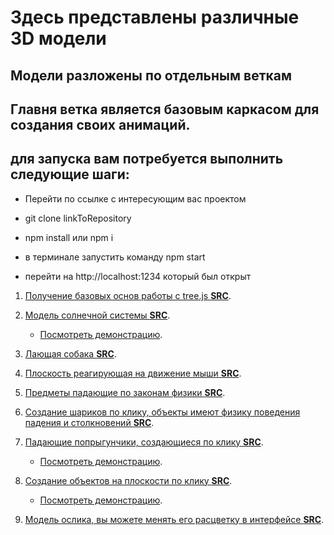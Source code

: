 # Здесь представлены различные 3D модели

## Модели разложены по отдельным веткам

## Главня ветка является базовым каркасом для создания своих анимаций.

## для запуска вам потребуется выполнить следующие шаги:

-   Перейти по ссылке с интересующим вас проектом

-   git clone linkToRepository

-   npm install или npm i

-   в терминале запустить команду npm start

-   перейти на http://localhost:1234 который был открыт

1. [Получение базовых основ работы с tree.js **SRC**](https://github.com/GitStudentSem/3DScens/tree/lesson-1).

2. [Модель солнечной системы **SRC**](https://github.com/GitStudentSem/3DScens/tree/lesson-2).

    - [Посмотреть демонстрацию](https://portfolio.semen-purnemcev.ru/3D-models/solar-system/).

3. [Лающая собака **SRC**](https://github.com/GitStudentSem/3DScens/tree/lesson-3).

4. [Плоскость реагирующая на движение мыши **SRC**](https://github.com/GitStudentSem/3DScens/tree/lesson-4).

5. [Предметы падающие по законам физики **SRC**](https://github.com/GitStudentSem/3DScens/tree/lesson-5).

6. [Cоздание шариков по клику, объекты имеют физику поведения падения и столкновений **SRC**](https://github.com/GitStudentSem/3DScens/tree/lesson-6).

7. [Падающие попрыгунчики, создающиеся по клику **SRC**](https://github.com/GitStudentSem/3DScens/tree/lesson-7).

    - [Посмотреть демонстрацию](https://portfolio.semen-purnemcev.ru/3D-models/dropSphere/).

8. [Cоздание объектов на плоскости по клику **SRC**](https://github.com/GitStudentSem/3DScens/tree/lesson-8).

    - [Посмотреть демонстрацию](https://portfolio.semen-purnemcev.ru/3D-models/objectOnPlane/).

9. [Модель ослика, вы можете менять его расцветку в интерфейсе **SRC**](https://github.com/GitStudentSem/3DScens/tree/lesson-9).
